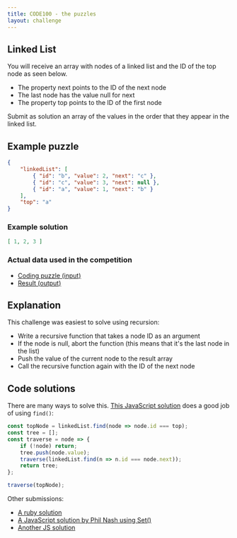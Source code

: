 ```yaml
---
title: CODE100 - the puzzles
layout: challenge
---
```


## Linked List 

You will receive an array with nodes of a linked list and the ID of the top node as seen below.

- The property next points to the ID of the next node
- The last node has the value null for next 
- The property top points to the ID of the first node

Submit as solution an array of the values in the order that they appear in the linked list.

## Example puzzle

```json
{
    "linkedList": [
        { "id": "b", "value": 2, "next": "c" },
        { "id": "c", "value": 3, "next": null },
        { "id": "a", "value": 1, "next": "b" }
    ],
    "top": "a"
}
```

### Example solution

```json
[ 1, 2, 3 ]
```

### Actual data used in the competition

- [Coding puzzle (input)](challenge3/puzzle.json)
- [Result (output)](challenge3/result.json)


<!-- details -->
<!-- summary -->
## Explanation
<!-- endsummary -->

This challenge was easiest to solve using recursion: 

- Write a recursive function that takes a node ID as an argument
- If the node is null, abort the function (this means that it's the last node in the list)
- Push the value of the current node to the result array
- Call the recursive function again with the ID of the next node ​

<!-- enddetails -->

<!-- details -->

<!-- summary -->
## Code solutions
<!-- endsummary -->

There are many ways to solve this. [This JavaScript solution](solutions/javascript/solution-1.js) does a good job of using `find()`:

```javascript
const topNode = linkedList.find(node => node.id === top);
const tree = [];
const traverse = node => {
    if (!node) return;
    tree.push(node.value);
    traverse(linkedList.find(n => n.id === node.next));
    return tree;
};

traverse(topNode);
```
Other submissions:

* [A ruby solution](solutions/ruby/solution-1.rb)
* [A JavaScript solution by Phil Nash using Set()](solutions/javascript/philnash.js)
* [Another JS solution](solutions/javascript/solution-2.js)

<!-- enddetails -->



